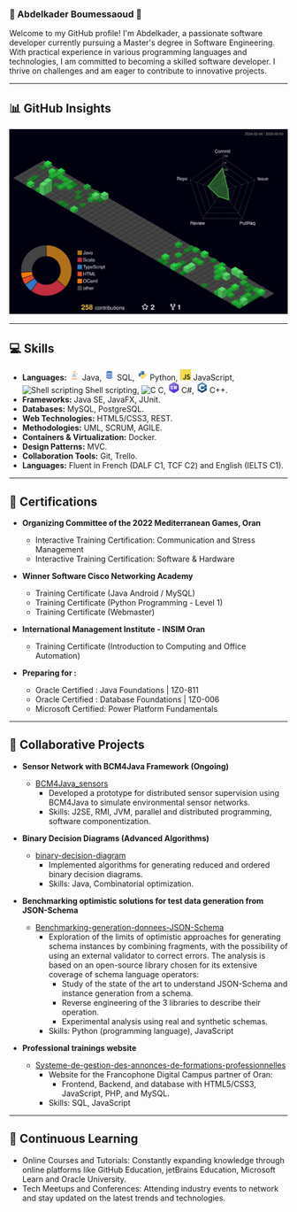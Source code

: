 ### 🌟 Abdelkader Boumessaoud 🌟

Welcome to my GitHub profile! I'm Abdelkader, a passionate software developer currently pursuing a Master's degree in Software Engineering. With practical experience in various programming languages and technologies, I am committed to becoming a skilled software developer. I thrive on challenges and am eager to contribute to innovative projects.

---

## 📊 GitHub Insights

![svg](https://raw.githubusercontent.com/Cad-MB/Cad-MB/output-3d-contrib/profile-night-green.svg)

---

## 💻 Skills
- **Languages:** 
  <img src="https://raw.githubusercontent.com/github/explore/main/topics/java/java.png" alt="Java" width="20"> Java, 
  <img src="https://raw.githubusercontent.com/github/explore/main/topics/sql/sql.png" alt="SQL" width="20"> SQL, 
  <img src="https://raw.githubusercontent.com/github/explore/main/topics/python/python.png" alt="Python" width="20"> Python, 
  <img src="https://raw.githubusercontent.com/github/explore/main/topics/javascript/javascript.png" alt="JavaScript" width="20"> JavaScript, 
  <img src="https://github.com/odb/official-bash-logo/blob/master/assets/Logos/Icons/PNG/128x128.png" alt="Shell scripting" width="20"> Shell scripting,
  <img src="https://upload.wikimedia.org/wikipedia/commons/3/35/The_C_Programming_Language_logo.svg" alt="C" width="20"> C,
  <img src="https://raw.githubusercontent.com/github/explore/main/topics/csharp/csharp.png" alt="C#" width="20"> C#,
  <img src="https://raw.githubusercontent.com/github/explore/main/topics/cpp/cpp.png" alt="C++" width="20"> C++.
- **Frameworks:** Java SE, JavaFX, JUnit.
- **Databases:** MySQL, PostgreSQL.
- **Web Technologies:** HTML5/CSS3, REST.
- **Methodologies:** UML, SCRUM, AGILE.
- **Containers & Virtualization:** Docker.
- **Design Patterns:** MVC.
- **Collaboration Tools:** Git, Trello.
- **Languages:** Fluent in French (DALF C1, TCF C2) and English (IELTS C1).

---

## 📜 Certifications
- **Organizing Committee of the 2022 Mediterranean Games, Oran**
  - Interactive Training Certification: Communication and Stress Management
  - Interactive Training Certification: Software & Hardware
 
- **Winner Software Cisco Networking Academy**
  - Training Certificate (Java Android / MySQL)
  - Training Certificate (Python Programming - Level 1)
  - Training Certificate (Webmaster)

- **International Management Institute - INSIM Oran**
  - Training Certificate (Introduction to Computing and Office Automation)

- **Preparing for :**
  - Oracle Certified : Java Foundations | 1Z0-811
  - Oracle Certified : Database Foundations | 1Z0-006
  - Microsoft Certified: Power Platform Fundamentals

---

## 🚀 Collaborative Projects
- **Sensor Network with BCM4Java Framework (Ongoing)**
  - [BCM4Java_sensors](https://github.com/Cad-MB/BCM4Java_sensors)
    - Developed a prototype for distributed sensor supervision using BCM4Java to simulate environmental sensor networks.
    - Skills: J2SE, RMI, JVM, parallel and distributed programming, software componentization.

- **Binary Decision Diagrams (Advanced Algorithms)**
  - [binary-decision-diagram](https://github.com/Cad-MB/binary-decision-diagram)
    - Implemented algorithms for generating reduced and ordered binary decision diagrams.
    - Skills: Java, Combinatorial optimization.

- **Benchmarking optimistic solutions for test data generation from JSON-Schema**
  - [Benchmarking-generation-donnees-JSON-Schema](https://github.com/Cad-MB/Benchmarking-generation-donnees-JSON-Schema)
    - Exploration of the limits of optimistic approaches for generating schema instances by combining fragments, with the possibility of using an external validator to correct errors. The analysis is based on an open-source library chosen for its extensive coverage of schema language operators:
      - Study of the state of the art to understand JSON-Schema and instance generation from a schema.
      - Reverse engineering of the 3 libraries to describe their operation.
      - Experimental analysis using real and synthetic schemas.
    - Skills: Python (programming language), JavaScript

- **Professional trainings website**
  - [Systeme-de-gestion-des-annonces-de-formations-professionnelles](https://github.com/Cad-MB/Systeme-de-gestion-des-annonces-de-formations-professionnelles)
    - Website for the Francophone Digital Campus partner of Oran:
      - Frontend, Backend, and database with HTML5/CSS3, JavaScript, PHP, and MySQL.
    - Skills: SQL, JavaScript

---

## 🌱 Continuous Learning
- Online Courses and Tutorials: Constantly expanding knowledge through online platforms like GitHub Education, jetBrains Education, Microsoft Learn and Oracle University.
- Tech Meetups and Conferences: Attending industry events to network and stay updated on the latest trends and technologies.
